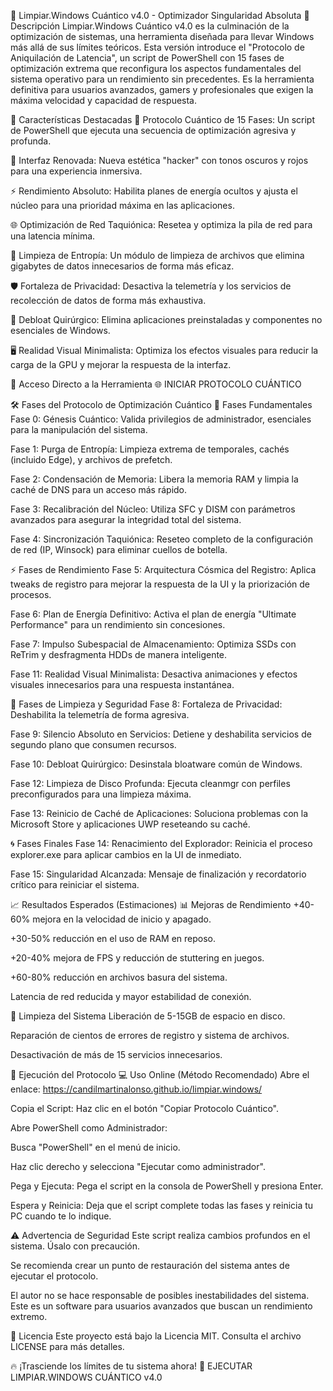 🚀 Limpiar.Windows Cuántico v4.0 - Optimizador Singularidad Absoluta
🌟 Descripción
Limpiar.Windows Cuántico v4.0 es la culminación de la optimización de sistemas, una herramienta diseñada para llevar Windows más allá de sus límites teóricos. Esta versión introduce el "Protocolo de Aniquilación de Latencia", un script de PowerShell con 15 fases de optimización extrema que reconfigura los aspectos fundamentales del sistema operativo para un rendimiento sin precedentes. Es la herramienta definitiva para usuarios avanzados, gamers y profesionales que exigen la máxima velocidad y capacidad de respuesta.

🎯 Características Destacadas
🌌 Protocolo Cuántico de 15 Fases: Un script de PowerShell que ejecuta una secuencia de optimización agresiva y profunda.

🎨 Interfaz Renovada: Nueva estética "hacker" con tonos oscuros y rojos para una experiencia inmersiva.

⚡ Rendimiento Absoluto: Habilita planes de energía ocultos y ajusta el núcleo para una prioridad máxima en las aplicaciones.

🌐 Optimización de Red Taquiónica: Resetea y optimiza la pila de red para una latencia mínima.

🧹 Limpieza de Entropía: Un módulo de limpieza de archivos que elimina gigabytes de datos innecesarios de forma más eficaz.

🛡️ Fortaleza de Privacidad: Desactiva la telemetría y los servicios de recolección de datos de forma más exhaustiva.

🚀 Debloat Quirúrgico: Elimina aplicaciones preinstaladas y componentes no esenciales de Windows.

🖥️ Realidad Visual Minimalista: Optimiza los efectos visuales para reducir la carga de la GPU y mejorar la respuesta de la interfaz.

🚀 Acceso Directo a la Herramienta
🌐 INICIAR PROTOCOLO CUÁNTICO

🛠️ Fases del Protocolo de Optimización Cuántico
🌌 Fases Fundamentales
Fase 0: Génesis Cuántico: Valida privilegios de administrador, esenciales para la manipulación del sistema.

Fase 1: Purga de Entropía: Limpieza extrema de temporales, cachés (incluido Edge), y archivos de prefetch.

Fase 2: Condensación de Memoria: Libera la memoria RAM y limpia la caché de DNS para un acceso más rápido.

Fase 3: Recalibración del Núcleo: Utiliza SFC y DISM con parámetros avanzados para asegurar la integridad total del sistema.

Fase 4: Sincronización Taquiónica: Reseteo completo de la configuración de red (IP, Winsock) para eliminar cuellos de botella.

⚡ Fases de Rendimiento
Fase 5: Arquitectura Cósmica del Registro: Aplica tweaks de registro para mejorar la respuesta de la UI y la priorización de procesos.

Fase 6: Plan de Energía Definitivo: Activa el plan de energía "Ultimate Performance" para un rendimiento sin concesiones.

Fase 7: Impulso Subespacial de Almacenamiento: Optimiza SSDs con ReTrim y desfragmenta HDDs de manera inteligente.

Fase 11: Realidad Visual Minimalista: Desactiva animaciones y efectos visuales innecesarios para una respuesta instantánea.

🧹 Fases de Limpieza y Seguridad
Fase 8: Fortaleza de Privacidad: Deshabilita la telemetría de forma agresiva.

Fase 9: Silencio Absoluto en Servicios: Detiene y deshabilita servicios de segundo plano que consumen recursos.

Fase 10: Debloat Quirúrgico: Desinstala bloatware común de Windows.

Fase 12: Limpieza de Disco Profunda: Ejecuta cleanmgr con perfiles preconfigurados para una limpieza máxima.

Fase 13: Reinicio de Caché de Aplicaciones: Soluciona problemas con la Microsoft Store y aplicaciones UWP reseteando su caché.

🌀 Fases Finales
Fase 14: Renacimiento del Explorador: Reinicia el proceso explorer.exe para aplicar cambios en la UI de inmediato.

Fase 15: Singularidad Alcanzada: Mensaje de finalización y recordatorio crítico para reiniciar el sistema.

📈 Resultados Esperados (Estimaciones)
📊 Mejoras de Rendimiento
+40-60% mejora en la velocidad de inicio y apagado.

+30-50% reducción en el uso de RAM en reposo.

+20-40% mejora de FPS y reducción de stuttering en juegos.

+60-80% reducción en archivos basura del sistema.

Latencia de red reducida y mayor estabilidad de conexión.

🧹 Limpieza del Sistema
Liberación de 5-15GB de espacio en disco.

Reparación de cientos de errores de registro y sistema de archivos.

Desactivación de más de 15 servicios innecesarios.

🚀 Ejecución del Protocolo
💻 Uso Online (Método Recomendado)
Abre el enlace: https://candilmartinalonso.github.io/limpiar.windows/

Copia el Script: Haz clic en el botón "Copiar Protocolo Cuántico".

Abre PowerShell como Administrador:

Busca "PowerShell" en el menú de inicio.

Haz clic derecho y selecciona "Ejecutar como administrador".

Pega y Ejecuta: Pega el script en la consola de PowerShell y presiona Enter.

Espera y Reinicia: Deja que el script complete todas las fases y reinicia tu PC cuando te lo indique.

⚠️ Advertencia de Seguridad
Este script realiza cambios profundos en el sistema. Úsalo con precaución.

Se recomienda crear un punto de restauración del sistema antes de ejecutar el protocolo.

El autor no se hace responsable de posibles inestabilidades del sistema. Este es un software para usuarios avanzados que buscan un rendimiento extremo.

📄 Licencia
Este proyecto está bajo la Licencia MIT. Consulta el archivo LICENSE para más detalles.

🔥 ¡Trasciende los límites de tu sistema ahora!
🚀 EJECUTAR LIMPIAR.WINDOWS CUÁNTICO v4.0

